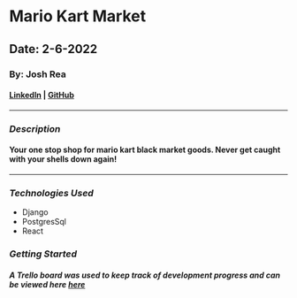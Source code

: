 # Mario Kart Market

## Date: 2-6-2022

### By: Josh Rea

#### [LinkedIn](https://www.linkedin.com/in/joshua-rea/) | [GitHub](https://github.com/jdrea1587)
***
### ***Description***
#### Your one stop shop for mario kart black market goods. Never get caught with your shells down again!
***
### ***Technologies Used***
* Django
* PostgresSql
* React

### ***Getting Started***
##### A Trello board was used to keep track of development progress and can be viewed here [here](https://trello.com/b/NG5P8qug/m-krt-mrkt)
